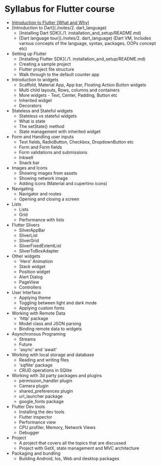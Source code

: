 # Syllabus for Flutter course

* [Introduction to Flutter (What and Why)](./notes/3.%20flutter/1.%20introduction/README.md)
* [Introduction to Dart](./notes/2. dart_language)
  * [Installing Dart SDK](./1. installation_and_setup/README.md)
  * [Dart language tour](./notes/2. dart_language) (Dart VM, Includes various concepts of the language, syntax, packages, OOPs concept etc)
* Setting up Flutter
  * [Installing Flutter SDK](./1. installation_and_setup/README.md)
  * Creating a sample project
  * Flutter project file structure
  * Walk through to the default counter app
* Introduction to widgets
  * Scaffold, Material App, App bar, Floating Action Button widgets
  * Multi child layouts, Rows, columns and containers
  * More widgets - Text, Center, Padding, Button etc
  * Inherited widget
  * Decorators
* Stateless and Stateful widgets
  * Stateless vs stateful widgets
  * What is state
  * The setState() method
  * State management with inherited widget
* Form and Handling user inputs
  * Text fields, RadioButton, Checkbox, DropdownButton etc
  * Form and Form fields
  * Form validations and submissions
  * Inkwell
  * Snack bar
* Images and Icons
  * Showing images from assets
  * Showing network image
  * Adding icons (Material and cupertino icons)
* Navigating
  * Navigator and routes
  * Opening and closing a screen
* Lists
  * Lists
  * Grid
  * Performance with lists
* Flutter Slivers
  * SilverAppBar
  * SliverList
  * SliverGrid
  * SliverFixedExtentList
  * SliverToBoxAdapter
* Other widgets
  * 'Hero' Animation
  * Stack widget
  * Position widget
  * Alert Dialog
  * PageView
  * Controllers
* User Interface
  * Applying theme
  * Toggling between light and dark mode
  * Applying custom fonts
* Working with Remote Data
  * 'http' package
  * Model class and JSON parsing
  * Binding remote data to widgets
* Asynchronous Programing
  * Streams
  * Future
  * 'async' and 'await'
* Working with local storage and database
  * Reading and writing files
  * 'sqflite' package
  * CRUD operations in SQlite
* Working with 3d party packages and plugins
  * permission_handler plugin
  * Camera plugin
  * shared_preferences plugin
  * url_launcher package
  * google_fonts package
* Flutter Dev tools
  * Installing the dev tools
  * Flutter inspector
  * Performance view
  * CPU profiler, Memory, Network Views
  * Debugger
* Project
  * A project that covers all the topics that are discussed
  * Project with GetX, state management and MVC architecture
* Packaging and bundling
  * Building Android, Ios, Web and desktop packages